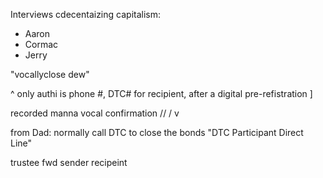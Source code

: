 Interviews cdecentaizing capitalism:

- Aaron
- Cormac
- Jerry


"vocallyclose dew"

^ 
only authi is phone #, DTC# for recipient, after a digital pre-refistration
]

recorded manna vocal confirmation
//
/
v

from Dad: normally call DTC to close the bonds "DTC Participant Direct Line"

trustee fwd sender recipeint

